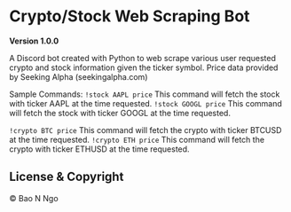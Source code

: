 # Crypto/Stock Web Scraping Bot

**Version 1.0.0**

A Discord bot created with Python to web scrape various user requested crypto and stock information given the ticker symbol. Price data provided by Seeking Alpha (seekingalpha.com)

Sample Commands:
```!stock AAPL price```
This command will fetch the stock with ticker AAPL at the time requested.
```!stock GOOGL price```
This command will fetch the stock with ticker GOOGL at the time requested.

```!crypto BTC price```
This command will fetch the crypto with ticker BTCUSD at the time requested.
```!crypto ETH price```
This command will fetch the crypto with ticker ETHUSD at the time requested.

## License & Copyright
© Bao N Ngo